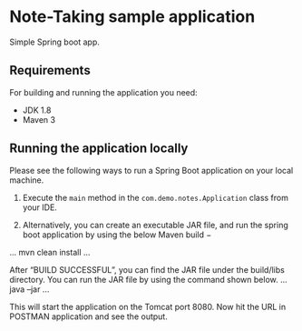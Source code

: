 # Note-Taking sample application


Simple Spring boot app.

## Requirements

For building and running the application you need:

- JDK 1.8
- Maven 3

## Running the application locally

Please see the following ways to run a Spring Boot application on your local machine. 

1. Execute the `main` method in the `com.demo.notes.Application` class from your IDE.

2. Alternatively, you can create an executable JAR file, and run the spring boot application by using the below Maven build −

...
mvn clean install
...

After “BUILD SUCCESSFUL”, you can find the JAR file under the build/libs directory. You can run the JAR file by using the command shown below.
...
java –jar <JARFILE>
...

This will start the application on the Tomcat port 8080.
Now hit the URL in POSTMAN application and see the output.


